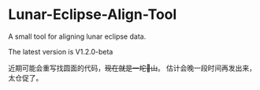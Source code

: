 # Lunar-Eclipse-Align-Tool
A small tool for aligning lunar eclipse data.


The latest version is V1.2.0-beta

近期可能会重写找圆面的代码，~~现在就是一坨💩山~~。
估计会晚一段时间再发出来，太仓促了。
